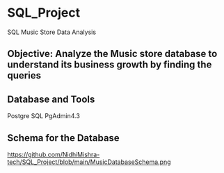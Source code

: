 # SQL_Project
SQL Music Store Data Analysis 
## Objective: Analyze the Music store database to understand its business growth by finding the queries 

## Database and Tools
Postgre SQL
PgAdmin4.3
## Schema for the Database 
https://github.com/NidhiMishra-tech/SQL_Project/blob/main/MusicDatabaseSchema.png
